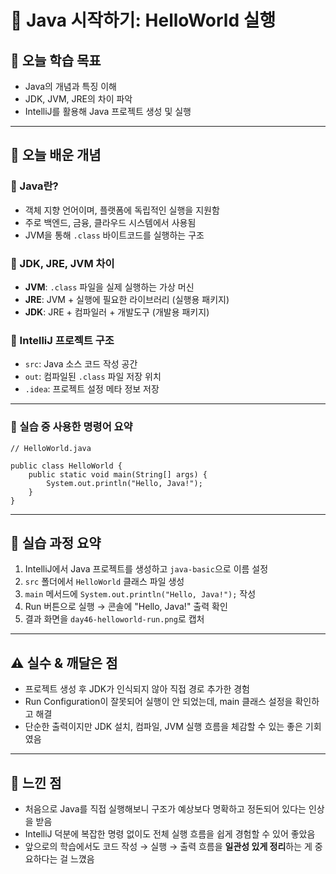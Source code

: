 # 📘 Java 시작하기: HelloWorld 실행

## 🎯 오늘 학습 목표
- Java의 개념과 특징 이해
- JDK, JVM, JRE의 차이 파악
- IntelliJ를 활용해 Java 프로젝트 생성 및 실행

---

## 🧠 오늘 배운 개념

### 🔹 Java란?
- 객체 지향 언어이며, 플랫폼에 독립적인 실행을 지원함
- 주로 백엔드, 금융, 클라우드 시스템에서 사용됨
- JVM을 통해 `.class` 바이트코드를 실행하는 구조

### 🔹 JDK, JRE, JVM 차이
- **JVM**: `.class` 파일을 실제 실행하는 가상 머신
- **JRE**: JVM + 실행에 필요한 라이브러리 (실행용 패키지)
- **JDK**: JRE + 컴파일러 + 개발도구 (개발용 패키지)

### 🔹 IntelliJ 프로젝트 구조
- `src`: Java 소스 코드 작성 공간
- `out`: 컴파일된 `.class` 파일 저장 위치
- `.idea`: 프로젝트 설정 메타 정보 저장

---

### 🔹 실습 중 사용한 명령어 요약

```
// HelloWorld.java

public class HelloWorld {
    public static void main(String[] args) {
        System.out.println("Hello, Java!");
    }
}
```

---

## 🧪 실습 과정 요약
1. IntelliJ에서 Java 프로젝트를 생성하고 `java-basic`으로 이름 설정
2. `src` 폴더에서 `HelloWorld` 클래스 파일 생성
3. `main` 메서드에 `System.out.println("Hello, Java!");` 작성
4. Run 버튼으로 실행 → 콘솔에 "Hello, Java!" 출력 확인
5. 결과 화면을 `day46-helloworld-run.png`로 캡처

---

## ⚠️ 실수 & 깨달은 점
- 프로젝트 생성 후 JDK가 인식되지 않아 직접 경로 추가한 경험
- Run Configuration이 잘못되어 실행이 안 되었는데, main 클래스 설정을 확인하고 해결
- 단순한 출력이지만 JDK 설치, 컴파일, JVM 실행 흐름을 체감할 수 있는 좋은 기회였음

---

## 💭 느낀 점
- 처음으로 Java를 직접 실행해보니 구조가 예상보다 명확하고 정돈되어 있다는 인상을 받음
- IntelliJ 덕분에 복잡한 명령 없이도 전체 실행 흐름을 쉽게 경험할 수 있어 좋았음
- 앞으로의 학습에서도 코드 작성 → 실행 → 출력 흐름을 **일관성 있게 정리**하는 게 중요하다는 걸 느꼈음
